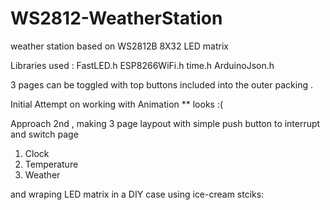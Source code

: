 # WS2812-WeatherStation
weather station based on WS2812B 8X32 LED matrix 

Libraries used :
FastLED.h
ESP8266WiFi.h
time.h
ArduinoJson.h

3 pages can be toggled with top buttons included into the outer packing .

Initial Attempt on working with Animation 
** looks :(


Approach 2nd , making 3 page laypout with simple push button to interrupt and switch page
1. Clock
2. Temperature
3. Weather

and wraping LED matrix in a DIY case using ice-cream stciks:

  

